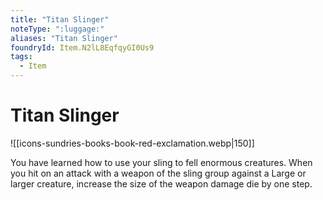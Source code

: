 ```yaml
---
title: "Titan Slinger"
noteType: ":luggage:"
aliases: "Titan Slinger"
foundryId: Item.N2lL8EqfqyGI0Us9
tags:
  - Item
---
```


# Titan Slinger
![[icons-sundries-books-book-red-exclamation.webp|150]]

You have learned how to use your sling to fell enormous creatures. When you hit on an attack with a weapon of the sling group against a Large or larger creature, increase the size of the weapon damage die by one step.
